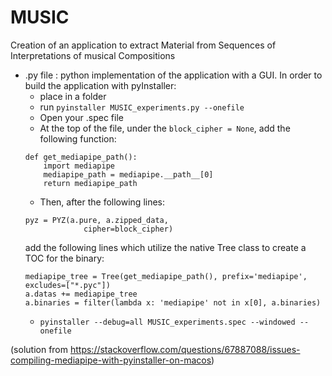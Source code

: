 # MUSIC
Creation of an application to extract Material from Sequences of Interpretations of musical Compositions
- .py file : python implementation of the application with a GUI. In order to build the application with pyInstaller: 
   - place in a folder 
   - run `pyinstaller MUSIC_experiments.py --onefile`
   - Open your .spec file
   - At the top of the file, under the `block_cipher = None`, add the following function:
    ```
    def get_mediapipe_path():
        import mediapipe
        mediapipe_path = mediapipe.__path__[0]
        return mediapipe_path
    ```
   - Then, after the following lines:
    ```
    pyz = PYZ(a.pure, a.zipped_data,
                 cipher=block_cipher)
    ```
    add the following lines which utilize the native Tree class to create a TOC for the binary:
    ```
    mediapipe_tree = Tree(get_mediapipe_path(), prefix='mediapipe', excludes=["*.pyc"])
    a.datas += mediapipe_tree
    a.binaries = filter(lambda x: 'mediapipe' not in x[0], a.binaries)
    ```
   - `pyinstaller --debug=all MUSIC_experiments.spec --windowed --onefile`

(solution from https://stackoverflow.com/questions/67887088/issues-compiling-mediapipe-with-pyinstaller-on-macos)
